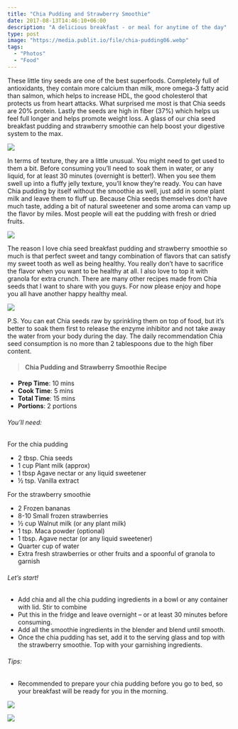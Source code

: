```yaml
---
title: "Chia Pudding and Strawberry Smoothie"
date: 2017-08-13T14:46:10+06:00
description: "A delicious breakfast - or meal for anytime of the day"
type: post
image: "https://media.publit.io/file/chia-pudding06.webp"
tags:
  - "Photos"
  - "Food"
---
```


These little tiny seeds are one of the best superfoods. Completely full of antioxidants, they  contain more calcium than milk, more omega-3 fatty acid than salmon, which helps to increase HDL, the good cholesterol that protects us from heart attacks. What surprised me most is that Chia seeds are 20% protein. Lastly the seeds are high in fiber (37%) which helps us feel full longer and helps promote weight loss. A glass of our chia seed breakfast pudding and strawberry smoothie can help boost your digestive system to the max.

![](https://media.publit.io/file/chia-pudding02.webp)

In terms of texture, they are a little unusual. You might need to get used to them a bit. Before consuming you’ll need to soak them in water, or any liquid, for at least 30 minutes (overnight is better!). When you see them swell up into a fluffy jelly texture, you’ll know they’re ready. You can have Chia pudding by itself without the smoothie as well, just add in some plant milk and leave them to fluff up. Because Chia seeds themselves don’t have much taste, adding a bit of natural sweetener and some aroma can vamp up the flavor by miles. Most people will eat the pudding with fresh or dried fruits.

![](https://media.publit.io/file/chia-pudding03.webp)

The reason I love chia seed breakfast pudding and strawberry smoothie so much is that perfect sweet and tangy combination of flavors that can satisfy my sweet tooth as well as being healthy. You really don’t have to sacrifice the flavor when you want to be healthy at all. I also love to top it with granola for extra crunch. There are many other recipes made from Chia seeds that I want to share with you guys. For now please enjoy and hope you all have another happy healthy meal.

![](https://media.publit.io/file/chia-pudding04.webp)

P.S. You can eat Chia seeds raw by sprinkling them on top of food, but it’s better to soak them first to release the enzyme inhibitor and not take away the water from your body during the day. The daily recommendation Chia seed consumption is no more than 2 tablespoons due to the high fiber content.

>#### Chia Pudding and Strawberry Smoothie Recipe

- **Prep Time**: 10 mins
- **Cook Time**: 5 mins
- **Total Time**: 15 mins
- **Portions**: 2 portions

###### You’ll need:
For the chia pudding
- 2 tbsp. Chia seeds
- 1 cup Plant milk (approx)
- 1 tbsp Agave nectar or any liquid sweetener
- ½ tsp. Vanilla extract

For the strawberry smoothie
- 2 Frozen bananas
- 8-10 Small frozen strawberries
- ½ cup Walnut milk (or any plant milk)
- 1 tsp. Maca powder (optional)
- 1 tbsp. Agave nectar (or any liquid sweetener)
- Quarter cup of water
- Extra fresh strawberries or other fruits and a spoonful of granola to garnish


###### Let’s start!
- Add chia and all the chia pudding ingredients in a bowl or any container with lid. Stir to combine
- Put this in the fridge and leave overnight – or at least 30 minutes before consuming.
- Add all the smoothie ingredients in the blender and blend until smooth.
- Once the chia pudding has set, add it to the serving glass and top with the strawberry smoothie. Top with your garnishing ingredients.

###### Tips:
- Recommended to prepare your chia pudding before you go to bed, so your breakfast will be ready for you in the morning.

![](https://media.publit.io/file/chia-pudding01.webp)

![](https://media.publit.io/file/chia-pudding05.webp)
